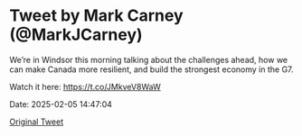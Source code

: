 # Tweet by Mark Carney (@MarkJCarney)

We’re in Windsor this morning talking about the challenges ahead, how we can make Canada more resilient, and build the strongest economy in the G7.

Watch it here: https://t.co/JMkveV8WaW

Date: 2025-02-05 14:47:04

[Original Tweet](https://x.com/MarkJCarney/status/1887150955537236281)
